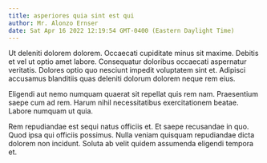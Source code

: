 ```yaml
---
title: asperiores quia sint est qui
author: Mr. Alonzo Ernser
date: Sat Apr 16 2022 12:19:54 GMT-0400 (Eastern Daylight Time)
---
```

Ut deleniti dolorem dolorem. Occaecati cupiditate minus sit maxime. Debitis et vel ut optio amet labore. Consequatur doloribus occaecati aspernatur veritatis. Dolores optio quo nesciunt impedit voluptatem sint et. Adipisci accusamus blanditiis quas deleniti dolorum dolorem neque rem eius.

 Eligendi aut nemo numquam quaerat sit repellat quis rem nam. Praesentium saepe cum ad rem. Harum nihil necessitatibus exercitationem beatae. Labore numquam ut quia.

 Rem repudiandae est sequi natus officiis et. Et saepe recusandae in quo. Quod ipsa qui officiis possimus. Nulla veniam quisquam repudiandae dicta dolorem non incidunt. Soluta ab velit quidem assumenda eligendi tempora et.